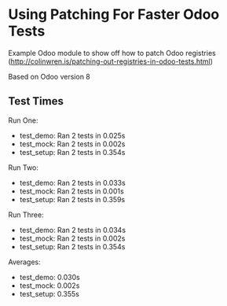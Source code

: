 # Using Patching For Faster Odoo Tests
Example Odoo module to show off how to patch Odoo registries (http://colinwren.is/patching-out-registries-in-odoo-tests.html)

Based on Odoo version 8

## Test Times
Run One:
 - test_demo:  Ran 2 tests in 0.025s
 - test_mock:  Ran 2 tests in 0.002s
 - test_setup: Ran 2 tests in 0.354s
 
Run Two:
 - test_demo:  Ran 2 tests in 0.033s
 - test_mock:  Ran 2 tests in 0.001s
 - test_setup: Ran 2 tests in 0.359s
 
Run Three:
 - test_demo:  Ran 2 tests in 0.034s
 - test_mock:  Ran 2 tests in 0.002s
 - test_setup: Ran 2 tests in 0.354s
 
Averages:
 - test_demo:  0.030s
 - test_mock:  0.002s
 - test_setup: 0.355s
